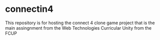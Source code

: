 # connectin4
This repository is for hosting the connect 4 clone game project that is the main assingnment from the Web Technologies Curricular Unity from the FCUP
